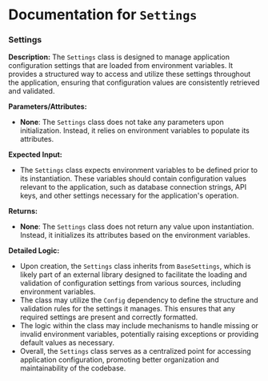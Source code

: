# Documentation for `Settings`

### Settings

**Description:**
The `Settings` class is designed to manage application configuration settings that are loaded from environment variables. It provides a structured way to access and utilize these settings throughout the application, ensuring that configuration values are consistently retrieved and validated.

**Parameters/Attributes:**
- **None**: The `Settings` class does not take any parameters upon initialization. Instead, it relies on environment variables to populate its attributes.

**Expected Input:**
- The `Settings` class expects environment variables to be defined prior to its instantiation. These variables should contain configuration values relevant to the application, such as database connection strings, API keys, and other settings necessary for the application's operation.

**Returns:**
- **None**: The `Settings` class does not return any value upon instantiation. Instead, it initializes its attributes based on the environment variables.

**Detailed Logic:**
- Upon creation, the `Settings` class inherits from `BaseSettings`, which is likely part of an external library designed to facilitate the loading and validation of configuration settings from various sources, including environment variables.
- The class may utilize the `Config` dependency to define the structure and validation rules for the settings it manages. This ensures that any required settings are present and correctly formatted.
- The logic within the class may include mechanisms to handle missing or invalid environment variables, potentially raising exceptions or providing default values as necessary.
- Overall, the `Settings` class serves as a centralized point for accessing application configuration, promoting better organization and maintainability of the codebase.